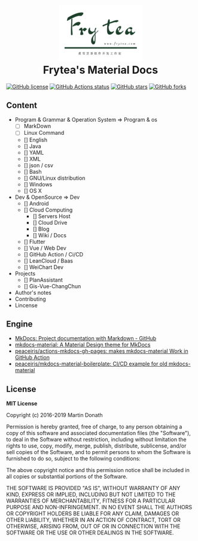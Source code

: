 <h1 align="center">
<img src="https://raw.githubusercontent.com/songtianlun/frytea-docs/master/docs/assets/images/Frytea-logo-green-3x.png" alt="Frytea logo" width="223">
<br>Frytea's Material Docs
</h1>


[![GitHub license](https://img.shields.io/github/license/songtianlun/frytea-docs)](https://github.com/songtianlun/frytea-docs/blob/master/LICENSE)
[![GitHub Actions status](https://github.com/songtianlun/frytea-docs/workflows/github%20pages/badge.svg)](https://github.com/songtianlun/frytea-docs/actions)
[![GitHub stars](https://img.shields.io/github/stars/songtianlun/frytea-docs)](https://github.com/songtianlun/frytea-docs/stargazers)
[![GitHub forks](https://img.shields.io/github/forks/songtianlun/frytea-docs)](https://github.com/songtianlun/frytea-docs/network)

<!-- https://shields.io/ -->
<!-- https://microbadger.com/ -->

## Content

- Program & Grammar & Operation System => Program & os
  - [ ] MarkDown
  - [ ] Linux Command
  - [] English
  - [] Java
  - [] YAML
  - [] XML
  - [] json / csv
  - [] Bash
  - [] GNU/Linux distribution
  - [] Windows
  - [] OS X
- Dev & OpenSource => Dev
  - [] Android
  - [] Cloud Computing
    - [] Servers Host
    - [] Cloud Drive
    - [] Blog
    - [] Wiki / Docs
  - [] Flutter
  - [] Vue / Web Dev
  - [] GitHub Action / Ci/CD
  - [] LeanCloud / Baas
  - [] WeiChart Dev
- Projects
  - [] PlanAssistant
  - [] Gis-Vue-ChangChun
- Author's notes
- Contributing
- Lincense
  
## Engine

- [MkDocs: Project documentation with Markdown - GitHub]
- [mkdocs-material: A Material Design theme for MkDocs]
- [peaceiris/actions-mkdocs-gh-pages: makes mkdocs-material Work in GitHub Action]
- [peaceiris/mkdocs-material-boilerplate: CI/CD example for old mkdocs-material]

[MkDocs: Project documentation with Markdown - GitHub]: https://www.mkdocs.org
[mkdocs-material: A Material Design theme for MkDocs]: https://squidfunk.github.io/mkdocs-material/
[peaceiris/actions-mkdocs-gh-pages: makes mkdocs-material Work in GitHub Action]: https://github.com/peaceiris/actions-mkdocs-gh-pages
[peaceiris/mkdocs-material-boilerplate: CI/CD example for old mkdocs-material]: https://github.com/peaceiris/mkdocs-material-boilerplate

## License

**MIT License**

Copyright (c) 2016-2019 Martin Donath

Permission is hereby granted, free of charge, to any person obtaining a copy
of this software and associated documentation files (the "Software"), to
deal in the Software without restriction, including without limitation the
rights to use, copy, modify, merge, publish, distribute, sublicense, and/or
sell copies of the Software, and to permit persons to whom the Software is
furnished to do so, subject to the following conditions:

The above copyright notice and this permission notice shall be included in
all copies or substantial portions of the Software.

THE SOFTWARE IS PROVIDED "AS IS", WITHOUT WARRANTY OF ANY KIND, EXPRESS OR
IMPLIED, INCLUDING BUT NOT LIMITED TO THE WARRANTIES OF MERCHANTABILITY,
FITNESS FOR A PARTICULAR PURPOSE AND NON-INFRINGEMENT. IN NO EVENT SHALL THE
AUTHORS OR COPYRIGHT HOLDERS BE LIABLE FOR ANY CLAIM, DAMAGES OR OTHER
LIABILITY, WHETHER IN AN ACTION OF CONTRACT, TORT OR OTHERWISE, ARISING
FROM, OUT OF OR IN CONNECTION WITH THE SOFTWARE OR THE USE OR OTHER DEALINGS
IN THE SOFTWARE.

